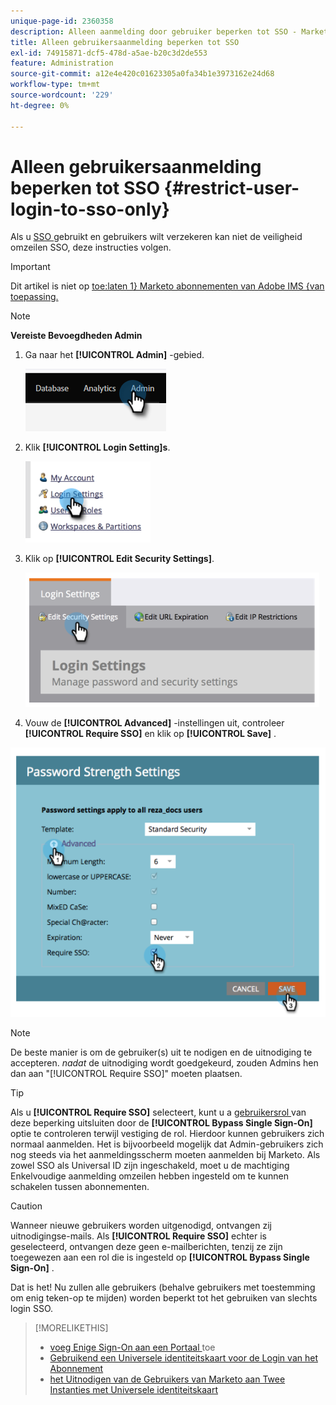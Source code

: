 ```yaml
---
unique-page-id: 2360358
description: Alleen aanmelding door gebruiker beperken tot SSO - Marketo Docs - Productdocumentatie
title: Alleen gebruikersaanmelding beperken tot SSO
exl-id: 74915871-dcf5-478d-a5ae-b20c3d2de553
feature: Administration
source-git-commit: a12e4e420c01623305a0fa34b1e3973162e24d68
workflow-type: tm+mt
source-wordcount: '229'
ht-degree: 0%

---
```


# Alleen gebruikersaanmelding beperken tot SSO {#restrict-user-login-to-sso-only}

Als u [ SSO ](/help/marketo/product-docs/administration/additional-integrations/add-single-sign-on-to-a-portal.md) gebruikt en gebruikers wilt verzekeren kan niet de veiligheid omzeilen SSO, deze instructies volgen.

>[!IMPORTANT]
>
>Dit artikel is niet op [ toe:laten 1} Marketo abonnementen van Adobe IMS {van toepassing.](/help/marketo/product-docs/administration/marketo-with-adobe-identity/adobe-identity-management-overview.md)

>[!NOTE]
>
>**Vereiste Bevoegdheden Admin**

1. Ga naar het **[!UICONTROL Admin]** -gebied.

   ![](assets/restrict-user-login-to-sso-only-1.png)

1. Klik **[!UICONTROL Login Setting]s**.

   ![](assets/restrict-user-login-to-sso-only-2.png)

1. Klik op **[!UICONTROL Edit Security Settings]**.

   ![](assets/restrict-user-login-to-sso-only-3.png)

1. Vouw de **[!UICONTROL Advanced]** -instellingen uit, controleer **[!UICONTROL Require SSO]** en klik op **[!UICONTROL Save]** .

![](assets/restrict-user-login-to-sso-only-4.png)

>[!NOTE]
>
>De beste manier is om de gebruiker(s) uit te nodigen en de uitnodiging te accepteren. _nadat_ de uitnodiging wordt goedgekeurd, zouden Admins hen dan aan &quot;[!UICONTROL Require SSO]&quot; moeten plaatsen.

>[!TIP]
>
>Als u **[!UICONTROL Require SSO]** selecteert, kunt u a [ gebruikersrol ](/help/marketo/product-docs/administration/users-and-roles/create-delete-edit-and-change-a-user-role.md) van deze beperking uitsluiten door de **[!UICONTROL Bypass Single Sign-On]** optie te controleren terwijl vestiging de rol. Hierdoor kunnen gebruikers zich normaal aanmelden. Het is bijvoorbeeld mogelijk dat Admin-gebruikers zich nog steeds via het aanmeldingsscherm moeten aanmelden bij Marketo. Als zowel SSO als Universal ID zijn ingeschakeld, moet u de machtiging Enkelvoudige aanmelding omzeilen hebben ingesteld om te kunnen schakelen tussen abonnementen.

>[!CAUTION]
>
>Wanneer nieuwe gebruikers worden uitgenodigd, ontvangen zij uitnodigingse-mails. Als **[!UICONTROL Require SSO]** echter is geselecteerd, ontvangen deze geen e-mailberichten, tenzij ze zijn toegewezen aan een rol die is ingesteld op **[!UICONTROL Bypass Single Sign-On]** .

Dat is het! Nu zullen alle gebruikers (behalve gebruikers met toestemming om enig teken-op te mijden) worden beperkt tot het gebruiken van slechts login SSO.

>[!MORELIKETHIS]
>
>* [ voeg Enige Sign-On aan een Portaal ](/help/marketo/product-docs/administration/additional-integrations/add-single-sign-on-to-a-portal.md) toe
>* [ Gebruikend een Universele identiteitskaart voor de Login van het Abonnement ](/help/marketo/product-docs/administration/settings/using-a-universal-id-for-subscription-login.md)
>* [ het Uitnodigen van de Gebruikers van Marketo aan Twee Instanties met Universele identiteitskaart ](https://nation.marketo.com/t5/Knowledgebase/Inviting-Marketo-Users-to-Two-Instances-with-Universal-ID-UID/ta-p/251122)
